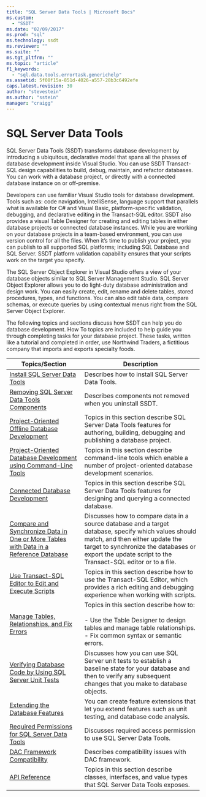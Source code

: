 ```yaml
---
title: "SQL Server Data Tools | Microsoft Docs"
ms.custom: 
  - "SSDT"
ms.date: "02/09/2017"
ms.prod: "sql"
ms.technology: ssdt
ms.reviewer: ""
ms.suite: ""
ms.tgt_pltfrm: ""
ms.topic: "article"
f1_keywords: 
  - "sql.data.tools.errortask.generichelp"
ms.assetid: 5f08f15a-851d-4026-a557-28b3c6492efe
caps.latest.revision: 30
author: "stevestein"
ms.author: "sstein"
manager: "craigg"
---
```

# SQL Server Data Tools
SQL Server Data Tools (SSDT) transforms database development by introducing a ubiquitous, declarative model that spans all the phases of database development inside Visual Studio. You can use SSDT Transact\-SQL design capabilities to build, debug, maintain, and refactor databases. You can work with a database project, or directly with a connected database instance on or off-premise.  
  
Developers can use familiar Visual Studio tools for database development. Tools such as: code navigation, IntelliSense, language support that parallels what is available for C# and Visual Basic, platform-specific validation, debugging, and declarative editing in the Transact\-SQL editor. SSDT also provides a visual Table Designer for creating and editing tables in either database projects or connected database instances. While you are working on your database projects in a team-based environment, you can use version control for all the files. When it’s time to publish your project, you can publish to all supported SQL platforms; including SQL Database and SQL Server. SSDT platform validation capability ensures that your scripts work on the target you specify.  
  
The SQL Server Object Explorer in Visual Studio offers a view of your database objects similar to SQL Server Management Studio. SQL Server Object Explorer allows you to do light-duty database administration and design work. You can easily create, edit, rename and delete tables, stored procedures, types, and functions. You can also edit table data, compare schemas, or execute queries by using contextual menus right from the SQL Server Object Explorer.  
  
The following topics and sections discuss how SSDT can help you do database development. How To topics are included to help guide you through completing tasks for your database project. These tasks, written like a tutorial and completed in order, use Northwind Traders, a fictitious company that imports and exports specialty foods.  
  
|Topics/Section|Description|  
|-------------------|---------------|  
|[Install SQL Server Data Tools](../ssdt/install-sql-server-data-tools.md)|Describes how to install SQL Server Data Tools.|  
|[Removing SQL Server Data Tools Components](../ssdt/removing-sql-server-data-tools-components.md)|Describes components not removed when you uninstall SSDT.|  
|[Project-Oriented Offline Database Development](../ssdt/project-oriented-offline-database-development.md)|Topics in this section describe SQL Server Data Tools features for authoring, building, debugging and publishing a database project.|  
|[Project-Oriented Database Development using Command-Line Tools](../ssdt/project-oriented-database-development-using-command-line-tools.md)|Topics in this section describe command-line tools which enable a number of project-oriented database development scenarios.|  
|[Connected Database Development](../ssdt/connected-database-development.md)|Topics in this section describe SQL Server Data Tools features for designing and querying a connected database.|  
|[Compare and Synchronize Data in One or More Tables with Data in a Reference Database](../ssdt/compare-and-synchronize-data-in-tables-with-data-in-reference-database.md)|Discusses how to compare data in a source database and a target database, specify which values should match, and then either update the target to synchronize the databases or export the update script to the Transact\-SQL editor or to a file.|  
|[Use Transact-SQL Editor to Edit and Execute Scripts](../ssdt/use-transact-sql-editor-to-edit-and-execute-scripts.md)|Topics in this section describe how to use the Transact\-SQL Editor, which provides a rich editing and debugging experience when working with scripts.|  
|[Manage Tables, Relationships, and Fix Errors](../ssdt/manage-tables-relationships-and-fix-errors.md)|Topics in this section describe how to:<br /><br />-   Use the Table Designer to design tables and manage table relationships.<br />-   Fix common syntax or semantic errors.|  
|[Verifying Database Code by Using SQL Server Unit Tests](../ssdt/verifying-database-code-by-using-sql-server-unit-tests.md)|Discusses how you can use SQL Server unit tests to establish a baseline state for your database and then to verify any subsequent changes that you make to database objects.|  
|[Extending the Database Features](../ssdt/extending-the-database-features.md)|You can create feature extensions that let you extend features such as unit testing, and database code analysis.|  
|[Required Permissions for SQL Server Data Tools](../ssdt/required-permissions-for-sql-server-data-tools.md)|Discusses required access permission to use SQL Server Data Tools.|  
|[DAC Framework Compatibility](../ssdt/dac-framework-compatibility.md)|Describes compatibility issues with DAC framework.|  
|[API Reference](http://msdn.microsoft.com/library/jj863457(VS.103).aspx)|Topics in this section describe classes, interfaces, and value types that SQL Server Data Tools exposes.|  
  

  
